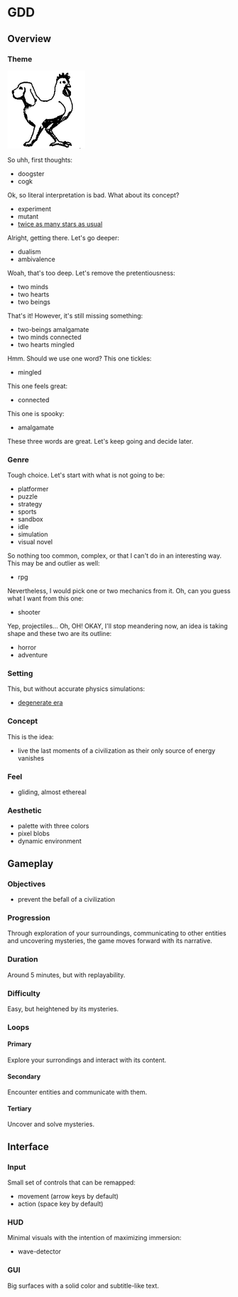 # GDD

## Overview

### Theme

![An abstract image representing the theme](assets/theme.png)

So uhh, first thoughts:

- doogster
- cogk

Ok, so literal interpretation is bad. What about its concept?

- experiment
- mutant
- [twice as many stars as usual][two-headed-calf]

Alright, getting there. Let's go deeper:

- dualism
- ambivalence

Woah, that's too deep. Let's remove the pretentiousness:

- two minds
- two hearts
- two beings

That's it! However, it's still missing something:

- two-beings amalgamate
- two minds connected
- two hearts mingled

Hmm. Should we use one word? This one tickles:

- mingled

This one feels great:

- connected

This one is spooky:

- amalgamate

These three words are great. Let's keep going and decide later.

### Genre

Tough choice. Let's start with what is not going to be:

- platformer
- puzzle
- strategy
- sports
- sandbox
- idle
- simulation
- visual novel

So nothing too common, complex, or that I can't do in an interesting way.
This may be and outlier as well:

- rpg

Nevertheless, I would pick one or two mechanics from it.
Oh, can you guess what I want from this one:

- shooter

Yep, projectiles... Oh, OH! OKAY, I'll stop meandering now,
an idea is taking shape and these two are its outline:

- horror
- adventure

### Setting

This, but without accurate physics simulations:

- [degenerate era][timelapse-of-the-future]

### Concept

This is the idea:

- live the last moments of a civilization as their only source of energy vanishes

### Feel

- gliding, almost ethereal

### Aesthetic

- palette with three colors
- pixel blobs
- dynamic environment

## Gameplay

### Objectives

- prevent the befall of a civilization

### Progression

Through exploration of your surroundings, communicating to other entities and uncovering mysteries, the game moves forward with its narrative.

### Duration

Around 5 minutes, but with replayability.

### Difficulty

Easy, but heightened by its mysteries.

### Loops

#### Primary

Explore your surrondings and interact with its content.

#### Secondary

Encounter entities and communicate with them.

#### Tertiary

Uncover and solve mysteries.

## Interface

### Input

Small set of controls that can be remapped:

- movement (arrow keys by default)
- action (space key by default)

### HUD

Minimal visuals with the intention of maximizing immersion:

- wave-detector

### GUI

Big surfaces with a solid color and subtitle-like text.

[two-headed-calf]: https://rolfpotts.com/two-headed-calf-by-laura-gilpin/
[timelapse-of-the-future]: https://www.youtube.com/watch?v=uD4izuDMUQA
